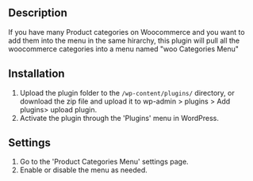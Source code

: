 ## Description
If you have many Product categories on Woocommerce and you want to add them into the menu in the same hirarchy, 
this plugin will pull all the woocommerce categories into a menu named "woo Categories Menu" 

## Installation

1. Upload the plugin folder to the `/wp-content/plugins/` directory, or download the zip file and upload it to wp-admin > plugins > Add plugins> upload plugin.
3. Activate the plugin through the 'Plugins' menu in WordPress.

## Settings

1. Go to the 'Product Categories Menu' settings page.
2. Enable or disable the menu as needed.
